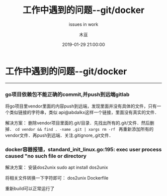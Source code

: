 ﻿---
layout:     post
title:      "工作中遇到的问题--git/docker"
subtitle:   "issues in work"
date:       2019-01-29 21:00:00
author:     "木亘"
header-img: "img/post-bg-unix-linux.jpg"
tags:
    - Git
    - Go
    - Docker
---
# 工作中遇到的问题--git/docker


---

### go项目依赖包不能正确的commit,并push到远端gitlab
将go项目里vendor里面的内容push到远端，发现里面并没有具体的文件，只有一个类似链接的字符串，类似 api@abdalkx这样一个链接，里面没有真实的文件．

解决方案：
删除vendor项目里面的.git/目录．先找出所有的.git/文件．然后删掉．
```cd vendor && find . -name .git | xargs rm -rf ```
再重新添加所有的vendor文件．再push到远端．关注.gitignore,.git文件．


### docker容器报错，standard_init_linux.go:195: exec user process caused "no such file or directory

解决方案：
安装dos2unix
sudo apt install dos2unix

将相关文件转换一下字符即可：
dos2unix Dockerfile

重新build可以正常运行了
